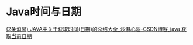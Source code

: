 # Java时间与日期

[(2条消息) JAVA中关于获取时间(日期)的总结大全\_沙惧心涸-CSDN博客\_java 获取当前日期](https://blog.csdn.net/weixin_37539378/article/details/78889992?spm=1001.2101.3001.6650.8\&utm_medium=distribute.pc_relevant.none-task-blog-2\~default\~BlogCommendFromBaidu\~default-8.no_search_link\&depth_1-utm_source=distribute.pc_relevant.none-task-blog-2\~default\~BlogCommendFromBaidu\~default-8.no_search_link "(2条消息) JAVA中关于获取时间(日期)的总结大全_沙惧心涸-CSDN博客_java 获取当前日期")
